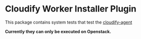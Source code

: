 Cloudify Worker Installer Plugin
=================================

This package contains system tests that test the
[cloudify-agent](https://github.com/cloudify-cosmo/cloudify-agent)

**Currently they can only be executed on Openstack.**
